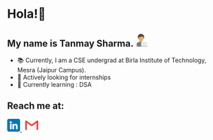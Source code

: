 # Hola!👋
## My name is Tanmay Sharma. <img src ="https://github.com/Tanmay8043/Tanmay8043/blob/main/images/programmer.png" width="30px">

- 📚 Currently, I am a CSE undergrad at Birla Institute of Technology, Mesra (Jaipur Campus).
- 🔭 Actively looking for internships
- 🌱 Currently learning : DSA

## Reach me at: 
<p align="left">
  <a href="www.linkedin.com/in/tanmaysharmaa/">
    <img width="30px" src="https://github.com/Tanmay8043/Tanmay8043/blob/main/images/linkedin.png" />
  </a> &nbsp;
  <a href="mailto:tanmay8043@gmail.com">
    <img width="30px" src="https://github.com/Tanmay8043/Tanmay8043/blob/main/images/gmail.png" />
</p>


